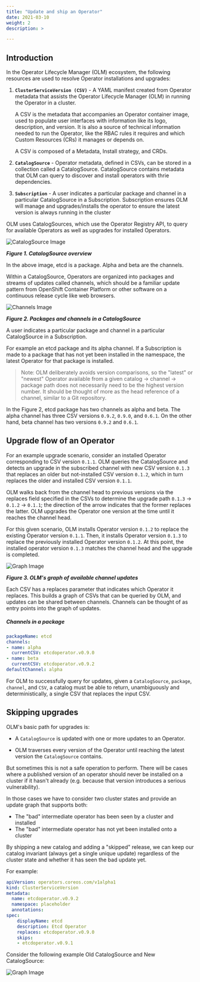 ```yaml
---
title: "Update and ship an Operator"
date: 2021-03-10
weight: 2
description: >

--- 
```


## Introduction

In the Operator Lifecycle Manager (OLM) ecosystem, the following resources are used to resolve Operator installations and upgrades:

1. <b>`ClusterServiceVersion (CSV)`</b> - A YAML manifest created from Operator metadata that assists the Operator Lifecycle Manager (OLM) in running the Operator in a cluster.

    A CSV is the metadata that accompanies an Operator container image, used to populate user interfaces with information like its logo, description, and version. It is also a source of technical information needed to run the Operator, like the RBAC rules it requires and which Custom Resources (CRs) it manages or depends on.

    A CSV is composed of a Metadata, Install strategy, and CRDs.

2. <b>`CatalogSource`</b> - Operator metadata, defined in CSVs, can be stored in a collection called a CatalogSource. CatalogSource contains metadata that OLM can query to discover and install operators with thrie dependencies.

3. <b>`Subscription`</b> - A user indicates a particular package and channel in a particular CatalogSource in a Subscription. Subscription ensures OLM will manage and upgrades/installs the operator to ensure the latest version is always running in the cluster


OLM uses CatalogSources, which use the Operator Registry API, to query for available Operators as well as upgrades for installed Operators.

![CatalogSource Image](https://raw.githubusercontent.com/laxmikantbpandhare/olm-docs/olm-opr-updt/content/en/docs/Tasks/images/catalogsource.png)

<I> <b> Figure 1. CatalogSource overview </b> </I>

In the above image, etcd is a package. Alpha and beta are the channels.

Within a CatalogSource, Operators are organized into packages and streams of updates called channels, which should be a familiar update pattern from OpenShift Container Platform or other software on a continuous release cycle like web browsers.

![Channels Image](https://raw.githubusercontent.com/laxmikantbpandhare/olm-docs/olm-opr-updt/content/en/docs/Tasks/images/channels.png)

<I> <b> Figure 2. Packages and channels in a CatalogSource </b> </I>

A user indicates a particular package and channel in a particular CatalogSource in a Subscription.

For example an etcd package and its alpha channel. If a Subscription is made to a package that has not yet been installed in the namespace, the latest Operator for that package is installed.

> Note: OLM deliberately avoids version comparisons, so the "latest" or "newest" Operator available from a given catalog → channel → package path does not necessarily need to be the highest version number. It should be thought of more as the head reference of a channel, similar to a Git repository.

In the Figure 2, etcd package has two channels as alpha and beta. The alpha channel has three CSV versions `0.9.2`, `0.9.0`, and `0.6.1`. On the other hand, beta channel has two versions `0.9.2` and `0.6.1`. 

## Upgrade flow of an Operator

For an example upgrade scenario, consider an installed Operator corresponding to CSV version `0.1.1`. OLM queries the CatalogSource and detects an upgrade in the subscribed channel with new CSV version `0.1.3` that replaces an older but not-installed CSV version `0.1.2`, which in turn replaces the older and installed CSV version `0.1.1`.

OLM walks back from the channel head to previous versions via the replaces field specified in the CSVs to determine the upgrade path `0.1.3` → `0.1.2` → `0.1.1`; the direction of the arrow indicates that the former replaces the latter. OLM upgrades the Operator one version at the time until it reaches the channel head.

For this given scenario, OLM installs Operator version `0.1.2` to replace the existing Operator version `0.1.1`. Then, it installs Operator version `0.1.3` to replace the previously installed Operator version `0.1.2`. At this point, the installed operator version `0.1.3` matches the channel head and the upgrade is completed.

![Graph Image](https://raw.githubusercontent.com/laxmikantbpandhare/olm-docs/olm-opr-updt-ship/content/en/docs/Tasks/images/graph.png)

<I> <b> Figure 3. OLM's graph of available channel updates </b> </I>

Each CSV has a replaces parameter that indicates which Operator it replaces. This builds a graph of CSVs that can be queried by OLM, and updates can be shared between channels. Channels can be thought of as entry points into the graph of updates.


##### Channels in a package

```yaml
packageName: etcd
channels:
- name: alpha
  currentCSV: etcdoperator.v0.9.0
- name: beta
  currentCSV: etcdoperator.v0.9.2
defaultChannel: alpha
```

For OLM to successfully query for updates, given a `CatalogSource`, `package`, `channel`, and `CSV`, a catalog must be able to return, unambiguously and deterministically, a single CSV that replaces the input CSV.


## Skipping upgrades

OLM's basic path for upgrades is:

- A `CatalogSource` is updated with one or more updates to an Operator.

- OLM traverses every version of the Operator until reaching the latest version the `CatalogSource` contains.

But sometimes this is not a safe operation to perform. There will be cases where a published version of an operator should never be installed on a cluster if it hasn't already (e.g. because that version introduces a serious vulnerability).

In those cases we have to consider two cluster states and provide an update graph that supports both:

- The "bad" intermediate operator has been seen by a cluster and installed
- The "bad" intermediate operator has not yet been installed onto a cluster

By shipping a new catalog and adding a "skipped" release, we can keep our catalog invariant (always get a single unique update) regardless of the cluster state and whether it has seen the bad update yet.

For example:

```yaml
apiVersion: operators.coreos.com/v1alpha1
kind: ClusterServiceVersion
metadata:
  name: etcdoperator.v0.9.2
  namespace: placeholder
  annotations:
spec:
    displayName: etcd
    description: Etcd Operator
    replaces: etcdoperator.v0.9.0
    skips:
    - etcdoperator.v0.9.1
```

Consider the following example Old CatalogSource and New CatalogSource:

![Graph Image](https://raw.githubusercontent.com/laxmikantbpandhare/olm-docs/olm-opr-updt-ship/content/en/docs/Tasks/images/skipping.png)
